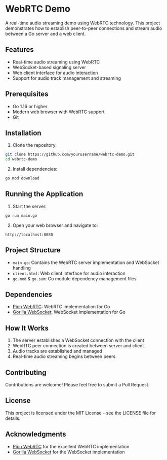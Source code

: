 # WebRTC Demo

A real-time audio streaming demo using WebRTC technology. This project demonstrates how to establish peer-to-peer connections and stream audio between a Go server and a web client.

## Features

- Real-time audio streaming using WebRTC
- WebSocket-based signaling server
- Web client interface for audio interaction
- Support for audio track management and streaming

## Prerequisites

- Go 1.16 or higher
- Modern web browser with WebRTC support
- Git

## Installation

1. Clone the repository:
```bash
git clone https://github.com/yourusername/webrtc-demo.git
cd webrtc-demo
```

2. Install dependencies:
```bash
go mod download
```

## Running the Application

1. Start the server:
```bash
go run main.go
```

2. Open your web browser and navigate to:
```
http://localhost:8080
```

## Project Structure

- `main.go`: Contains the WebRTC server implementation and WebSocket handling
- `client.html`: Web client interface for audio interaction
- `go.mod` & `go.sum`: Go module dependency management files

## Dependencies

- [Pion WebRTC](https://github.com/pion/webrtc): WebRTC implementation for Go
- [Gorilla WebSocket](https://github.com/gorilla/websocket): WebSocket implementation for Go

## How It Works

1. The server establishes a WebSocket connection with the client
2. WebRTC peer connection is created between server and client
3. Audio tracks are established and managed
4. Real-time audio streaming begins between peers

## Contributing

Contributions are welcome! Please feel free to submit a Pull Request.

## License

This project is licensed under the MIT License - see the LICENSE file for details.

## Acknowledgments

- [Pion WebRTC](https://github.com/pion/webrtc) for the excellent WebRTC implementation
- [Gorilla WebSocket](https://github.com/gorilla/websocket) for the WebSocket implementation 